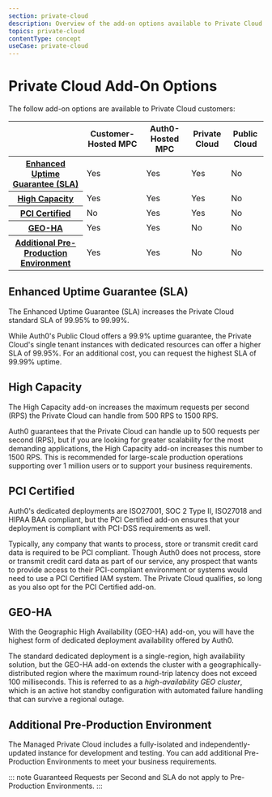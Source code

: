 ```yaml
---
section: private-cloud
description: Overview of the add-on options available to Private Cloud customers
topics: private-cloud
contentType: concept
useCase: private-cloud
---
```

# Private Cloud Add-On Options

The follow add-on options are available to Private Cloud customers:

<table class="table">
    <thead>
        <tr>
            <th></th>
            <th>Customer-Hosted MPC</th>
            <th>Auth0-Hosted MPC</th>
            <th>Private Cloud</th>
            <th>Public Cloud</th>
        </tr>
    </thead>
    <tbody>
        <tr>
            <th><a href="#enhanced-uptime-guarantee-sla-">Enhanced Uptime Guarantee (SLA)</a></th>
            <td><div class="label label-primary">Yes</td>
            <td><div class="label label-primary">Yes</td>
            <td><div class="label label-primary">Yes</td>
            <td><div class="label label-warning">No</td>
        </tr>
        <tr>
            <th><a href="#high-capacity">High Capacity</a></td>
            <td><div class="label label-primary">Yes</td>
            <td><div class="label label-primary">Yes</td>
            <td><div class="label label-primary">Yes</td>
            <td><div class="label label-warning">No</td>
        </tr>
        <tr>
            <th><a href="#pci-certified">PCI Certified</a></td>
            <td><div class="label label-warning">No</td>
            <td><div class="label label-primary">Yes</td>
            <td><div class="label label-primary">Yes</td>
            <td><div class="label label-warning">No</td>
        </tr>
        <tr>
            <th><a href="#geo-ha">GEO-HA</a></th>
            <td><div class="label label-primary">Yes</td>
            <td><div class="label label-primary">Yes</td>
            <td><div class="label label-warning">No</td>
            <td><div class="label label-warning">No</td>
        </tr>
        <tr>
            <th><a href="#additional-pre-production-environment">Additional Pre-Production Environment</a></th>
            <td><div class="label label-primary">Yes</td>
            <td><div class="label label-primary">Yes</td>
            <td><div class="label label-warning">No</td>
            <td><div class="label label-warning">No</td>
        </tr>
    </tbody>
</table>

## Enhanced Uptime Guarantee (SLA)

The Enhanced Uptime Guarantee (SLA) increases the Private Cloud standard SLA of 99.95% to 99.99%.

While Auth0's Public Cloud offers a 99.9% uptime guarantee, the Private Cloud's single tenant instances with dedicated resources can offer a higher SLA of 99.95%. For an additional cost, you can request the highest SLA of 99.99% uptime.

## High Capacity

The High Capacity add-on increases the maximum requests per second (RPS) the Private Cloud can handle from 500 RPS to 1500 RPS.

Auth0 guarantees that the Private Cloud can handle up to 500 requests per second (RPS), but if you are looking for greater scalability for the most demanding applications, the High Capacity add-on increases this number to 1500 RPS. This is recommended for large-scale production operations supporting over 1 million users or to support your business requirements.

## PCI Certified

Auth0's dedicated deployments are ISO27001, SOC 2 Type II, ISO27018 and HIPAA BAA compliant, but the PCI Certified add-on ensures that your deployment is compliant with PCI-DSS requirements as well.

Typically, any company that wants to process, store or transmit credit card data is required to be PCI compliant. Though Auth0 does not process, store or transmit credit card data as part of our service, any prospect that wants to provide access to their PCI-compliant environment or systems would need to use a PCI Certified IAM system. The Private Cloud qualifies, so long as you also opt for the PCI Certified add-on.

## GEO-HA

With the Geographic High Availability (GEO-HA) add-on, you will have the highest form of dedicated deployment availability offered by Auth0.

The standard dedicated deployment is a single-region, high availability solution, but the GEO-HA add-on extends the cluster with a geographically-distributed region where the maximum round-trip latency does not exceed 100 milliseconds. This is referred to as a *high-availability GEO cluster*, which is an active hot standby configuration with automated failure handling that can survive a regional outage.

## Additional Pre-Production Environment

The Managed Private Cloud includes a fully-isolated and independently-updated instance for development and testing. You can add additional Pre-Production Environments to meet your business requirements. 

::: note
Guaranteed Requests per Second and SLA do not apply to Pre-Production Environments.
:::
